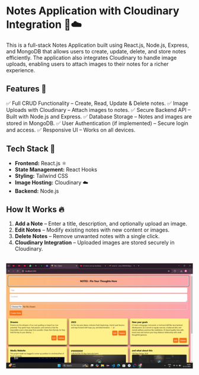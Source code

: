 # **Notes Application with Cloudinary Integration** 📝☁️  

This is a full-stack Notes Application built using React.js, Node.js, Express, and MongoDB that allows users to create, update, delete, and store notes efficiently. The application also integrates Cloudinary to handle image uploads, enabling users to attach images to their notes for a richer experience.

## **Features** 🌟  
✅ Full CRUD Functionality – Create, Read, Update & Delete notes.
✅ Image Uploads with Cloudinary – Attach images to notes.
✅ Secure Backend API – Built with Node.js and Express.
✅ Database Storage – Notes and images are stored in MongoDB.
✅ User Authentication (if implemented) – Secure login and access.
✅ Responsive UI – Works on all devices.

## **Tech Stack** 🚀  
- **Frontend:** React.js ⚛️  
- **State Management:** React Hooks  
- **Styling:** Tailwind CSS  
- **Image Hosting:** Cloudinary ☁️  
- **Backend:** Node.js  

## **How It Works** 🔥  
1. **Add a Note** – Enter a title, description, and optionally upload an image.  
2. **Edit Notes** – Modify existing notes with new content or images.  
3. **Delete Notes** – Remove unwanted notes with a single click.  
4. **Cloudinary Integration** – Uploaded images are stored securely in Cloudinary.  



<br>
<img src="https://raw.githubusercontent.com/Annu1809/Project-UI-Gallery/main/Noes-Application.jpeg" alt="Notes Application" width="600">


